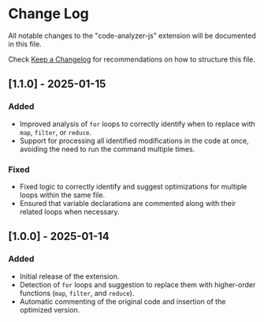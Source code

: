 # Change Log

All notable changes to the "code-analyzer-js" extension will be documented in this file.

Check [Keep a Changelog](http://keepachangelog.com/) for recommendations on how to structure this file.

## [1.1.0] - 2025-01-15
### Added
- Improved analysis of `for` loops to correctly identify when to replace with `map`, `filter`, or `reduce`.
- Support for processing all identified modifications in the code at once, avoiding the need to run the command multiple times.

### Fixed
- Fixed logic to correctly identify and suggest optimizations for multiple loops within the same file.
- Ensured that variable declarations are commented along with their related loops when necessary.

## [1.0.0] - 2025-01-14
### Added
- Initial release of the extension.
- Detection of `for` loops and suggestion to replace them with higher-order functions (`map`, `filter`, and `reduce`).
- Automatic commenting of the original code and insertion of the optimized version.
